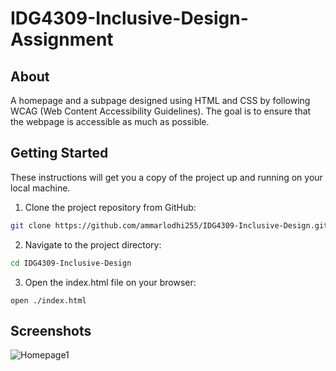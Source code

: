 # IDG4309-Inclusive-Design-Assignment

## About <a name = "about"></a>

A homepage and a subpage designed using HTML and CSS by following WCAG (Web Content Accessibility Guidelines). The goal is to ensure that the webpage is accessible as much as possible. 

## Getting Started <a name = "getting_started"></a>

These instructions will get you a copy of the project up and running on your local machine.

1. Clone the project repository from GitHub:

```bash
git clone https://github.com/ammarlodhi255/IDG4309-Inclusive-Design.git
```

2. Navigate to the project directory:

```bash
cd IDG4309-Inclusive-Design
```

3. Open the index.html file on your browser:

```
open ./index.html
```

## Screenshots <a name = "screenshots"></a> 
![Homepage1](/img/..)
